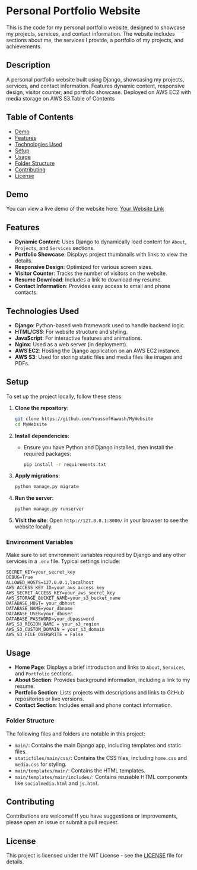 # Personal Portfolio Website

This is the code for my personal portfolio website, designed to showcase my projects, services, and contact information. The website includes sections about me, the services I provide, a portfolio of my projects, and achievements.
## Description

A personal portfolio website built using Django, showcasing my projects, services, and contact information. Features dynamic content, responsive design, visitor counter, and portfolio showcase. Deployed on AWS EC2 with media storage on AWS S3.Table of Contents

## Table of Contents

- [Demo](#demo)
- [Features](#features)
- [Technologies Used](#technologies-used)
- [Setup](#setup)
- [Usage](#usage)
- [Folder Structure](#folder-structure)
- [Contributing](#contributing)
- [License](#license)

## Demo

You can view a live demo of the website here: [Your Website Link](https://yourwebsite.com)

## Features

- **Dynamic Content**: Uses Django to dynamically load content for `About`, `Projects`, and `Services` sections.
- **Portfolio Showcase**: Displays project thumbnails with links to view the details.
- **Responsive Design**: Optimized for various screen sizes.
- **Visitor Counter**: Tracks the number of visitors on the website.
- **Resume Download**: Includes a link to download my resume.
- **Contact Information**: Provides easy access to email and phone contacts.

## Technologies Used

- **Django**: Python-based web framework used to handle backend logic.
- **HTML/CSS**: For website structure and styling.
- **JavaScript**: For interactive features and animations.
- **Nginx**: Used as a web server (in deployment).
- **AWS EC2**: Hosting the Django application on an AWS EC2 instance.
- **AWS S3**: Used for storing static files and media files like images and PDFs.

## Setup

To set up the project locally, follow these steps:

1. **Clone the repository**:
   ```bash
   git clone https://github.com/YoussefHawash/MyWebsite
   cd MyWebsite
   ```

2. **Install dependencies**:
   - Ensure you have Python and Django installed, then install the required packages:
     ```bash
     pip install -r requirements.txt
     ```

3. **Apply migrations**:
   ```bash
   python manage.py migrate
   ```

4. **Run the server**:
   ```bash
   python manage.py runserver
   ```

5. **Visit the site**: Open `http://127.0.0.1:8000/` in your browser to see the website locally.

### Environment Variables

Make sure to set environment variables required by Django and any other services in a `.env` file. Typical settings include:

```plaintext
SECRET_KEY=your_secret_key
DEBUG=True
ALLOWED_HOSTS=127.0.0.1,localhost
AWS_ACCESS_KEY_ID=your_aws_access_key
AWS_SECRET_ACCESS_KEY=your_aws_secret_key
AWS_STORAGE_BUCKET_NAME=your_s3_bucket_name
DATABASE_HOST= your_dbhost
DATABASE_NAME=your_dbname
DATABASE_USER=your_dbuser
DATABASE_PASSWORD=your_dbpassword
AWS_S3_REGION_NAME = your_s3_region
AWS_S3_CUSTOM_DOMAIN = your_s3_domain
AWS_S3_FILE_OVERWRITE = False
```

## Usage

- **Home Page**: Displays a brief introduction and links to `About`, `Services`, and `Portfolio` sections.
- **About Section**: Provides background information, including a link to my resume.
- **Portfolio Section**: Lists projects with descriptions and links to GitHub repositories or live versions.
- **Contact Section**: Includes email and phone contact information.

### Folder Structure

The following files and folders are notable in this project:

- `main/`: Contains the main Django app, including templates and static files.
- `staticfiles/main/css/`: Contains the CSS files, including `home.css` and `media.css` for styling.
- `main/templates/main/`: Contains the HTML templates.
- `main/templates/main/includes/`: Contains reusable HTML components like `socialmedia.html` and `js.html`.


## Contributing

Contributions are welcome! If you have suggestions or improvements, please open an issue or submit a pull request.

## License

This project is licensed under the MIT License - see the [LICENSE](LICENSE) file for details.

